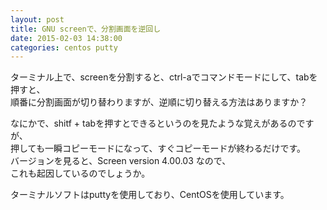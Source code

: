 ```yaml
---
layout: post
title: GNU screenで、分割画面を逆回し
date: 2015-02-03 14:38:00
categories: centos putty
---
```

<!-- {% raw %} -->
<p>ターミナル上で、screenを分割すると、ctrl-aでコマンドモードにして、tabを押すと、<br>
順番に分割画面が切り替わりますが、逆順に切り替える方法はありますか？</p>

<p>なにかで、shitf + tabを押すとできるというのを見たような覚えがあるのですが、<br>
押しても一瞬コピーモードになって、すぐコピーモードが終わるだけです。<br>
バージョンを見ると、Screen version 4.00.03 なので、<br>
これも起因しているのでしょうか。</p>

<p>ターミナルソフトはputtyを使用しており、CentOSを使用しています。</p>
<!-- {% endraw %} -->
